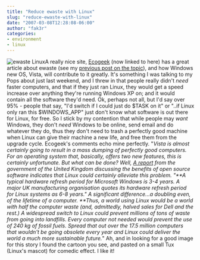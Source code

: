 ```yaml
---
title: "Reduce ewaste with Linux"
slug: "reduce-ewaste-with-linux"
date: "2007-03-08T12:28:08-06:00"
author: "fak3r"
categories:
- environment
- linux
---
```


![ewaste Linux](http://fak3r.com/wp-content/uploads/2007/03/ewaste_photo.gif)A really  nice site, [Ecogeek](http://www.ecogeek.org/) (now linked to here) has a great article about ewaste (see my [previous post on the topic](http://fak3r.com/2006/11/28/un-warning-on-e-waste-mountain/)), and how Windows new OS, Vista, will contribute to it greatly.  It's something I was talking to my Pops about just last weekend, and I threw in that people really didn't *need* faster computers, and that if they just ran Linux, they would get a speed increase over anything they're running Windows XP on; and it would contain all the software they'd need.  Ok, perhaps not all, but I'd say over 95% - people that say, "I'd switch if I could  just do $TASK on it" or "..if Linux only ran this $WINDOWS_APP" just don't know what software is out there for Linux, for free.  So I stick by my contention that while people may *want* Windows, they don't *need* Windows to be online, send email and do whatever they do, thus they don't need to trash a perfectly good machine when Linux can give their machine a new life, and free them from the upgrade cycle.  Ecogeek's comments echo mine perfectly. "_Vista is almost certainly going to result in a mass dumping of perfectly good computers. For an operating system that, basically, offers two new features, this is certainly unfortunate. But what can be done? Well, [A report](http://www.arb.ca.gov/oss/articles/Report-v8d.pdf) from the government of the United Kingdom discussing the benefits of open source software indicates that Linux could certainly alleviate this problem. "**A typical hardware refresh period for Microsoft Windows is 3-4 years. A major UK manufacturing organisation quotes its hardware refresh period for Linux systems as 6-8 years." A significant difference...a doubling even, of the lifetime of a computer. **Thus, a world using Linux would be a world with half the computer waste (and, admittedly, halved sales for Dell and the rest.) A widespread switch to Linux could prevent millions of tons of waste from going into landfills. Every computer not needed would prevent the use of 240 kg of fossil fuels. Spread that out over the 17.5 million computers that wouldn't be going obsolete every year and Linux could deliver the world a much more sustainable future._" Ah, and in looking for a good image for this story I found the cartoon you see, and pasted on a small Tux (Linux's mascot) for comedic effect.  I like it!
